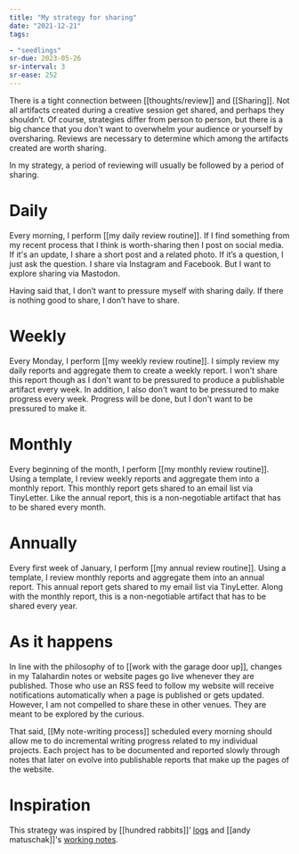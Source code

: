 ```yaml
---
title: "My strategy for sharing"
date: "2021-12-21"
tags:

- "seedlings"
sr-due: 2023-05-26
sr-interval: 3
sr-ease: 252
---
```


There is a tight connection between [[thoughts/review]] and [[Sharing]]. Not all artifacts created during a creative session get shared, and perhaps they shouldn’t. Of course, strategies differ from person to person, but there is a big chance that you don't want to overwhelm your audience or yourself by oversharing. Reviews are necessary to determine which among the artifacts created are worth sharing.

In my strategy, a period of reviewing will usually be followed by a period of sharing.

# Daily

Every morning, I perform [[my daily review routine]]. If I find something from my recent process that I think is worth-sharing then I post on social media. If it's an update, I share a short post and a related photo. If it’s a question, I just ask the question. I share via Instagram and Facebook. But I want to explore sharing via Mastodon.

Having said that, I don’t want to pressure myself with sharing daily. If there is nothing good to share, I don’t have to share.

# Weekly

Every Monday, I perform [[my weekly review routine]]. I simply review my daily reports and aggregate them to create a weekly report. I won't share this report though as I don't want to be pressured to produce a publishable artifact every week. In addition, I also don't want to be pressured to make progress every week. Progress will be done, but I don't want to be pressured to make it.

# Monthly

Every beginning of the month, I perform [[my monthly review routine]]. Using a template, I review weekly reports and aggregate them into a monthly report. This monthly report gets shared to an email list via TinyLetter. Like the annual report, this is a non-negotiable artifact that has to be shared every month.

# Annually

Every first week of January, I perform [[my annual review routine]]. Using a template, I review monthly reports and aggregate them into an annual report. This annual report gets shared to my email list via TinyLetter. Along with the monthly report, this is a non-negotiable artifact that has to be shared every year.

# As it happens

In line with the philosophy of to [[work with the garage door up]], changes in my Talahardin notes or website pages go live whenever they are published. Those who use an RSS feed to follow my website will receive notifications automatically when a page is published or gets updated. However, I am not compelled to share these in other venues. They are meant to be explored by the curious.

That said, [[My note-writing process]] scheduled every morning should allow me to do incremental writing progress related to my individual projects. Each project has to be documented and reported slowly through notes that later on evolve into publishable reports that make up the pages of the website.

# Inspiration

This strategy was inspired by [[hundred rabbits]]’ [logs](https://100r.co/site/log.html) and [[andy matuschak]]'s [working notes](https://notes.andymatuschak.org/About_these_notes).

